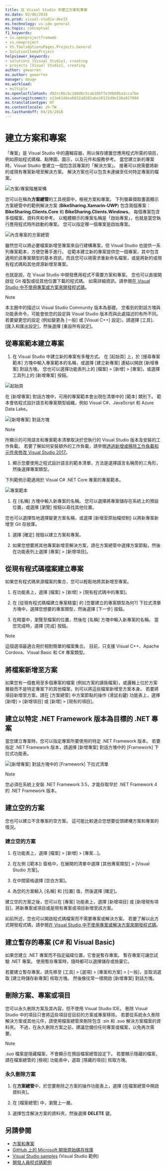 ```yaml
---
title: 在 Visual Studio 中建立方案和專案
ms.date: 02/06/2018
ms.prod: visual-studio-dev15
ms.technology: vs-ide-general
ms.topic: conceptual
f1_keywords:
- vs.openprojectfromweb
- vs.newproject
- VS.ToolsOptionsPages.Projects.General
- SolutionItemsProject
helpviewer_keywords:
- solutions [Visual Studio], creating
- projects [Visual Studio], creating
author: gewarren
ms.author: gewarren
manager: douge
ms.workload:
- multiple
ms.openlocfilehash: d92cc8bcbc160dbc5cab10bffe30b08ba1cca7be
ms.sourcegitcommit: e13e61ddea6032a8282abe16131d9e136a927984
ms.translationtype: HT
ms.contentlocale: zh-TW
ms.lasthandoff: 04/26/2018
---
```

# <a name="create-solutions-and-projects"></a>建立方案和專案

「專案」是 Visual Studio 中的邏輯容器，用以保存建置您應用程式所需的項目，例如原始程式碼檔、點陣圖、圖示，以及元件和服務參考。 當您建立新的專案時，Visual Studio 會建立一個包含該專案的「解決方案」。 接著可以視需要將新的或現有專案新增至解決方案。 解決方案也可以包含未連線至任何特定專案的檔案。

![方案/專案階層架構](./media/vside-proj-soln.png)

您可以在稱為**方案總管**的工具視窗中，檢視方案和專案。 下列螢幕擷取畫面顯示方案總管中的範例解決方案 (**BikeSharing.Xamarin-UWP**) 包含兩個專案：**BikeSharing.Clients.Core** 和 **BikeSharing.Clients.Windows**。 每個專案包含多個檔案、資料夾和參考。 以粗體顯示的專案名稱是「啟始專案」，也就是當您執行應用程式時所啟動的專案。 您可以指定哪一個專案是啟始專案。

![內含專案的方案總管](./media/vside-solution-explorer-projects.png)

雖然您可以將必要檔案新增至專案來自行建構專案，但 Visual Studio 也提供一系列專案範本，方便您著手進行。 從範本建立新的專案提供您一個專案，其中包含適用於該專案類型的基本資訊，而且您可以視需求重新命名檔案，或是將新的或現有程式碼和其他資源新增至專案。

也就是說，在 Visual Studio 中開發應用程式不需要方案和專案。 您也可以直接開啟從 Git 複製或從其他位置下載的程式碼。 如需詳細資訊，請參閱[在 Visual Studio 中不使用專案或方案來開發程式碼](../ide/develop-code-in-visual-studio-without-projects-or-solutions.md)。

> [!NOTE]
> 本主題中的描述以 Visual Studio Community 版本為基礎。 您看到的對話方塊與功能表命令，可能會依您的設定與 Visual Studio 版本而與此處描述的有所不同。 若要變更您的設定 (例如變更為 [一般] 或 [Visual C++] 設定)，請選擇 [工具]、[匯入和匯出設定]，然後選擇 [重設所有設定]。

## <a name="to-create-a-project-from-a-project-template"></a>從專案範本建立專案

1. 在 Visual Studio 中建立新的專案有多種方式。 在 [起始頁] 上，於 [搜尋專案範本] 方塊中輸入專案範本的名稱，或選擇 [建立新專案] 連結以開啟 [新增專案] 對話方塊。 您也可以選擇功能表列上的 [檔案] > [新增] > [專案]，或選擇工具列上的 [新增專案] 按鈕。

  ![起始頁](./media/vside-newproject1.png)

  在 [新增專案] 對話方塊中，可用的專案範本會出現在清單中的 [範本] 類別下。 範本會依程式設計語言和專案類型組織，例如 Visual C#、JavaScript 和 Azure Data Lake。

  ![[新增專案] 對話方塊](./media/vside-newproject-templates-list.png)

  > [!NOTE]
  > 所顯示的可用語言和專案範本清單取決於您執行的 Visual Studio 版本及安裝的工作負載。 若要了解如何安裝額外的工作負載，請參閱[透過新增或移除工作負載和元件來修改 Visual Studio 2017](../install/modify-visual-studio.md)。

1. 顯示您要使用之程式設計語言的範本清單，方法是選擇語言名稱旁的三角形，然後選擇專案類型。

  下列範例示範適用於 Visual C# .NET Core 專案的專案範本。

  ![專案範本](./media/new-project-dialog-net-core.png)

1. 在 [名稱] 方塊中輸入新專案的名稱。 您可以選擇將專案儲存在系統上的預設位置，或選擇 [瀏覽] 按鈕以尋找其他位置。

  您也可以選擇性地選擇變更方案名稱，或選擇 [新增至原始檔控制] 以將新專案新增至 Git 存放庫。

1. 選擇 [確定] 按鈕以建立方案和專案。

1. 如果您想要將其他專案新增至解決方案，請在方案總管中選擇方案節點，然後在功能表列上選擇 [專案] > [新增項目]。

## <a name="create-a-project-from-existing-code-files"></a>從現有程式碼檔案建立專案

如果您有程式碼來源檔案的集合，您可以輕鬆地將其新增至專案。

1. 在功能表上，選擇 [檔案] > [新增] > [現有程式碼中的專案]。

1. 在 [從現有程式碼檔建立專案精靈] 的 [您要建立的專案類型為何?] 下拉式清單方塊中，選擇您想要的專案類型，然後選擇 [下一步] 按鈕。

1. 在精靈中，瀏覽至檔案的位置，然後在 [名稱] 方塊中輸入新專案的名稱。 當您完成時，選擇 [完成] 按鈕。

> [!NOTE]
> 這個選項最適合用於相對簡單的檔案集合。 目前，只支援 Visual C++、Apache Cordova、Visual Basic 和 C# 專案類型。

## <a name="add-files-to-a-solution"></a>將檔案新增至方案

如果您有一個套用至多個專案的檔案 (例如方案的讀我檔案)，或邏輯上位於方案層級而不是特定專案下的其他檔案，則可以將這些檔案新增至方案本身。 若要將項目新增至方案，請在 [方案總管] 中方案節點的操作 (滑鼠右鍵) 功能表上，選擇 [新增] > [新增項目] 或 [新增] > [現有的項目]。

## <a name="create-a-net-project-that-targets-a-specific-version-of-the-net-framework"></a>建立以特定 .NET Framework 版本為目標的 .NET 專案

當您建立專案時，您可以指定專案所要使用的特定 .NET Framework 版本。 若要指定 .NET Framework 版本，請選擇 [新增專案] 對話方塊中的 [Framework] 下拉式功能表。

![[新增專案] 對話方塊中的 [Framework] 下拉式清單](./media/vside-newproject-framework.png)

> [!NOTE]
> 您必須在系統上安裝 .NET Framework 3.5，才能存取早於 .NET Framework 4 的 .NET Framework 版本。

## <a name="create-empty-solutions"></a>建立空的方案

您也可以建立不含專案的空方案。 這可能比較適合您想要從頭建構方案和專案的情況。

### <a name="to-create-an-empty-solution"></a>建立空的方案

1. 在功能表上，選擇 [檔案] > [新增] > [專案...]。

1. 在左側 ([範本]) 窗格中，在展開的清單中選擇 [其他專案類型] > [Visual Studio 方案]。

1. 在中間窗格選擇 [空白方案]。

1. 為您的方案輸入 [名稱] 和 [位置] 值，然後選擇 [確定]。

建立空的方案之後，您可以在 [專案] 功能表上，選擇 [新增項目] 或 [新增現有項目]，將新專案或項目或是現有專案或項目新增至該方案。

如前所述，您也可以開啟程式碼檔案而不需要專案或解決方案。 若要了解以此方式開發程式碼，請參閱[在 Visual Studio 中不使用專案或解決方案來開發程式碼](../ide/develop-code-in-visual-studio-without-projects-or-solutions.md)。

## <a name="create-a-temporary-project-c-and-visual-basic"></a>建立暫存的專案 (C# 和 Visual Basic)

如果您建立 .NET 專案而不指定磁碟位置，它會是暫存專案。 暫存專案可讓您試驗 .NET 專案。 使用暫存專案時，隨時都可以選擇儲存或捨棄它。

若要建立暫存專案，請先移至 [工具] > [選項] > [專案和方案] > [一般]，並取消選取 [建立時儲存新專案] 核取方塊。 然後像往常一樣開啟 [新增專案] 對話方塊。

## <a name="delete-a-solution-project-or-item"></a>刪除方案、專案或項目

您可以永久刪除方案及其內容，但不使用 Visual Studio IDE。 刪除 Visual Studio 中的項目只會將這些項目從目前的方案或專案移除。 若要從系統永久刪除解決方案或其他元件，請使用檔案總管來刪除包含 .sln 和 .suo 解決方案檔案的資料夾。 不過，在永久刪除方案之前，建議您備份任何專案或檔案，以免再次需要。

> [!NOTE]
> .suo 檔案是隱藏檔案，不會顯示在預設檔案總管設定下。 若要顯示隱藏的檔案，請在檔案總管的 [檢視] 功能表中，選取 [隱藏的項目] 核取方塊。

### <a name="to-permanently-delete-a-solution"></a>永久刪除方案

1. 在**方案總管**中，於您要刪除之方案的操作功能表上，選擇 [在檔案總管中開啟資料夾]。

1. 在 [檔案總管] 中，瀏覽上一層。

1. 選擇包含解決方案的資料夾，然後選擇 **DELETE** 鍵。

## <a name="see-also"></a>另請參閱

- [方案和專案](../ide/solutions-and-projects-in-visual-studio.md)
- [GitHub 上的 Microsoft 開放原始碼存放庫](https://github.com/Microsoft)
- [Visual Studio samples](../ide/visual-studio-samples.md) (Visual Studio 範例)
- [開發人員程式碼範例](https://code.msdn.microsoft.com/)